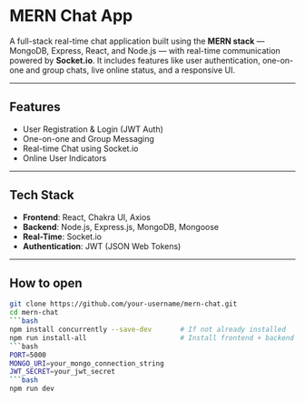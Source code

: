 # MERN Chat App 
A full-stack real-time chat application built using the **MERN stack** — MongoDB, Express, React, and Node.js — with real-time communication powered by **Socket.io**. It includes features like user authentication, one-on-one and group chats, live online status, and a responsive UI.

---
## Features

-  User Registration & Login (JWT Auth)
-  One-on-one and Group Messaging
-  Real-time Chat using Socket.io
-  Online User Indicators
---

##  Tech Stack
- **Frontend**: React, Chakra UI, Axios  
- **Backend**: Node.js, Express.js, MongoDB, Mongoose  
- **Real-Time**: Socket.io  
- **Authentication**: JWT (JSON Web Tokens)  
---

##  How to open
```bash
git clone https://github.com/your-username/mern-chat.git
cd mern-chat
```bash
npm install concurrently --save-dev       # If not already installed
npm run install-all                       # Install frontend + backend packages
```bash
PORT=5000
MONGO_URI=your_mongo_connection_string
JWT_SECRET=your_jwt_secret
```bash
npm run dev



